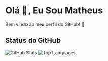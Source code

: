 # Olá 👋, Eu Sou Matheus

Bem vindo ao meu perfil do GitHub! 🌟

## Status do GitHub

![GitHub Stats](https://github-readme-stats.vercel.app/api?username=MatheusHMafra&show_icons=true&theme=transparent&count_private=true&hide_border=true) ![Top Languages](https://github-readme-stats.vercel.app/api/top-langs/?username=MatheusHMafra&layout=compact&langs_count=16&theme=transparent&hide_border=true)